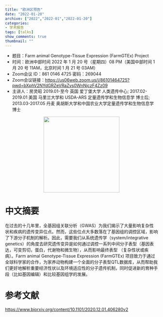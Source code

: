 ```yaml
---
title: "欧洲区预告"
date: "2022-01-20"
archive: ["2022","2022-01","2022-01-20"]
categories:
- 学术报告
tags: [talks]
show_comments: true
thumbnail: ""
---
```


- 题目：Farm animal Genotype-Tissue Expression (FarmGTEx) Project
- 时间：欧洲中部时间 2022 年 1 月 20 号（星期四）08 PM（美国中部时间 1 月 20 号 11AM，北京时间 1 月 21 号 03AM）
- Zoom会议 ID：861 0146 4725 密码：269044 
- Zoom会议链接：https://us06web.zoom.us/j/86101464725?pwd=bXphV2NYdGRZeVRaZys0WnNjczF4Zz09
- 主讲人：房灵昭 2019.01-至今  英国 爱丁堡大学 人类遗传中心; 2017.02-2019.01  美国 马里兰大学和 USDA-ARS 定量遗传学和生物信息学 博士后; 2013.03-2017.05  丹麦 奥胡斯大学和中国农业大学定量遗传学和生物信息学 博士


<div align="center">
<img src="https://i.ibb.co/6DNzDrN/flz.png" height=250>
</div>

# 中文摘要

在过去的十几年里，全基因组关联分析（GWAS）为我们揭示了大量影响复杂性状和疾病的遗传变异位点。然而，这些位点大多数落在了基因组的调控区域，影响了下游分子机制的解析。因此，需要我们从系统遗传学（system/integrative genetics）的角度去研究遗传变异是如何通过调控一系列中间分子表型（基因表达，可变剪切，蛋白，代谢物和微生物），从而影响最终表型 （复杂性状或疾病）。Farm animal Genotype-Tissue Expression (FarmGTEx) 项目致力于通过全球科学家的合作，为家养动物构建一个全面的分子表型QTL数据库，从而帮助我们更好地解析重要经济性状以及环境适应性的分子遗传机制，同时促进新的育种手段（比如基因编辑）和比较基因组学的发展。



# 参考文献
https://www.biorxiv.org/content/10.1101/2020.12.01.406280v2 
